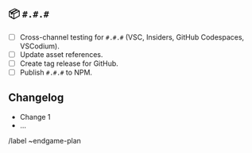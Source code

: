 ## 📦 `#.#.#`

- [ ] Cross-channel testing for `#.#.#` (VSC, Insiders, GitHub Codespaces, VSCodium).
- [ ] Update asset references.
- [ ] Create tag release for GitHub.
- [ ] Publish `#.#.#` to NPM.

## Changelog

- Change 1
- ...

/label ~endgame-plan
